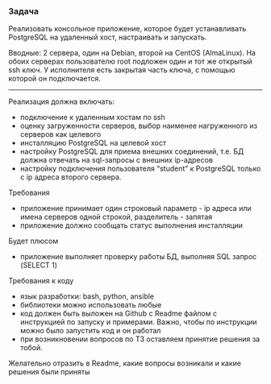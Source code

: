### Задача

Реализовать консольное приложение, которое будет устанавливать PostgreSQL на удаленный хост, настраивать и запускать.

Вводные: 2 сервера, один на Debian, второй на CentOS (AlmaLinux). На обоих серверах пользователю root подложен один и тот же открытый ssh ключ. У исполнителя есть закрытая часть ключа, с помощью которой он подключается.

---

Реализация должна включать:
* подключение к удаленным хостам по ssh
* оценку загруженности серверов, выбор наименее нагруженного из серверов как целевого
* инсталляцию PostgreSQL на целевой хост
* настройку PostgreSQL для приема внешних соединений, т.е. БД должна отвечать на sql-запросы с внешних ip-адресов
* настройку подключения пользователя “student” к PostgreSQL только с ip адреса второго сервера.

Требования
* приложение принимает один строковый параметр - ip адреса или имена серверов одной строкой, разделитель - запятая
* приложение должно сообщать статус выполнения инсталляции
  
Будет плюсом
* приложение выполняет проверку работы БД, выполняя SQL запрос (SELECT 1)

Требования к коду
* язык разработки: bash, python, ansible 
* библиотеки можно использовать любые
* код должен быть выложен на Github с Readme файлом с инструкцией по запуску и примерами. Важно, чтобы по инструкции можно было запустить код и он работал
* при возникновении вопросов по ТЗ оставляем принятие решения за тобой.
  
Желательно отразить в Readme, какие вопросы возникали и какие решения были приняты